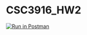 # CSC3916_HW2

[![Run in Postman](https://run.pstmn.io/button.svg)](https://app.getpostman.com/run-collection/1a6d30dd30c8f2c175e0?action=collection%2Fimport#?env%5BHomework2%5D=W3sia2V5IjoiVU5JUVVFX0tFWSIsInZhbHVlIjoiU3VjY2VzcyEiLCJlbmFibGVkIjp0cnVlLCJ0eXBlIjoiZGVmYXVsdCIsInNlc3Npb25WYWx1ZSI6IlN1Y2Nlc3MhIiwic2Vzc2lvbkluZGV4IjowfV0=)
